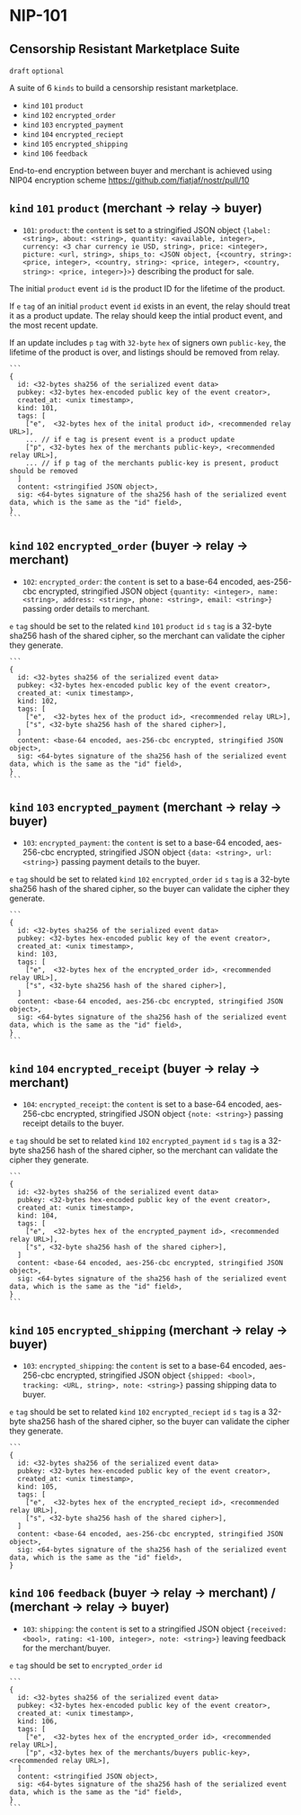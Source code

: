 NIP-101
======

Censorship Resistant Marketplace Suite
--------------------------------------

`draft` `optional`

A suite of 6 `kinds` to build a censorship resistant marketplace.

* `kind` `101` `product`
* `kind` `102` `encrypted_order`
* `kind` `103` `encrypted_payment`
* `kind` `104` `encrypted_reciept`
* `kind` `105` `encrypted_shipping`
* `kind` `106` `feedback`

End-to-end encryption between buyer and merchant is achieved using NIP04 encryption scheme https://github.com/fiatjaf/nostr/pull/10

## `kind` `101` `product` (merchant -> relay -> buyer)

- `101`: `product`: the `content` is set to a stringified JSON object `{label: <string>, about: <string>, quantity: <available, integer>, currency: <3 char currency ie USD, string>, price: <integer>, picture: <url, string>, ships_to: <JSON object, {<country, string>: <price, integer>, <country, string>: <price, integer>, <country, string>: <price, integer>}>}` describing the product for sale.

The initial `product` event `id` is the product ID for the lifetime of the product. 

If `e` `tag` of an initial `product` event `id` exists in an event, the relay should treat it as a product update. The relay should keep the intial product event, and the most recent update.

If an update includes `p` `tag` with `32-byte` `hex` of signers own `public-key`, the lifetime of the product is over, and listings should be removed from relay.


    ```
    {
      id: <32-bytes sha256 of the serialized event data>
      pubkey: <32-bytes hex-encoded public key of the event creator>,
      created_at: <unix timestamp>,
      kind: 101,
      tags: [
        ["e",  <32-bytes hex of the inital product id>, <recommended relay URL>],
        ... // if e tag is present event is a product update
        ["p", <32-bytes hex of the merchants public-key>, <recommended relay URL>],
        ... // if p tag of the merchants public-key is present, product should be removed
      ]
      content: <stringified JSON object>,
      sig: <64-bytes signature of the sha256 hash of the serialized event data, which is the same as the "id" field>,
    }
    ```


## `kind` `102` `encrypted_order` (buyer -> relay -> merchant)

- `102`: `encrypted_order`: the `content` is set to a base-64 encoded, aes-256-cbc encrypted, stringified JSON object `{quantity: <integer>, name: <string>, address: <string>, phone: <string>, email: <string>}` passing order details to merchant.

`e` `tag` should be set to the related `kind` `101` `product` `id`
`s` `tag` is a 32-byte sha256 hash of the shared cipher, so the merchant can validate the cipher they generate.

    ```
    {
      id: <32-bytes sha256 of the serialized event data>
      pubkey: <32-bytes hex-encoded public key of the event creator>,
      created_at: <unix timestamp>,
      kind: 102,
      tags: [
        ["e",  <32-bytes hex of the product id>, <recommended relay URL>],
        ["s", <32-byte sha256 hash of the shared cipher>],
      ]
      content: <base-64 encoded, aes-256-cbc encrypted, stringified JSON object>,
      sig: <64-bytes signature of the sha256 hash of the serialized event data, which is the same as the "id" field>,
    }
    ```

## `kind` `103` `encrypted_payment` (merchant -> relay -> buyer)

- `103`: `encrypted_payment`: the `content` is set to a base-64 encoded, aes-256-cbc encrypted, stringified JSON object `{data: <string>, url: <string>}` passing payment details to the buyer.

`e` `tag` should be set to related `kind` `102` `encrypted_order` `id`
`s` `tag` is a 32-byte sha256 hash of the shared cipher, so the buyer can validate the cipher they generate.

    ```
    {
      id: <32-bytes sha256 of the serialized event data>
      pubkey: <32-bytes hex-encoded public key of the event creator>,
      created_at: <unix timestamp>,
      kind: 103,
      tags: [
        ["e",  <32-bytes hex of the encrypted_order id>, <recommended relay URL>],
        ["s", <32-byte sha256 hash of the shared cipher>],
      ]
      content: <base-64 encoded, aes-256-cbc encrypted, stringified JSON object>,
      sig: <64-bytes signature of the sha256 hash of the serialized event data, which is the same as the "id" field>,
    }
    ```

## `kind` `104` `encrypted_receipt` (buyer -> relay -> merchant)

- `104`: `encrypted_receipt`: the `content` is set to a base-64 encoded, aes-256-cbc encrypted, stringified JSON object `{note: <string>}` passing receipt details to the buyer.

`e` `tag` should be set to related `kind` `102` `encrypted_payment` `id`
`s` `tag` is a 32-byte sha256 hash of the shared cipher, so the merchant can validate the cipher they generate.

    ```
    {
      id: <32-bytes sha256 of the serialized event data>
      pubkey: <32-bytes hex-encoded public key of the event creator>,
      created_at: <unix timestamp>,
      kind: 104,
      tags: [
        ["e",  <32-bytes hex of the encrypted_payment id>, <recommended relay URL>],
        ["s", <32-byte sha256 hash of the shared cipher>],
      ]
      content: <base-64 encoded, aes-256-cbc encrypted, stringified JSON object>,
      sig: <64-bytes signature of the sha256 hash of the serialized event data, which is the same as the "id" field>,
    }
    ```

## `kind` `105` `encrypted_shipping` (merchant -> relay -> buyer)

- `103`: `encrypted_shipping`: the `content` is set to a base-64 encoded, aes-256-cbc encrypted, stringified JSON object `{shipped: <bool>, tracking: <URL, string>, note: <string>}` passing shipping data to buyer.

`e` `tag` should be set to related `kind` `102` `encrypted_reciept` `id`
`s` `tag` is a 32-byte sha256 hash of the shared cipher, so the buyer can validate the cipher they generate.

    ```
    {
      id: <32-bytes sha256 of the serialized event data>
      pubkey: <32-bytes hex-encoded public key of the event creator>,
      created_at: <unix timestamp>,
      kind: 105,
      tags: [
        ["e",  <32-bytes hex of the encrypted_reciept id>, <recommended relay URL>],
        ["s", <32-byte sha256 hash of the shared cipher>],
      ]
      content: <base-64 encoded, aes-256-cbc encrypted, stringified JSON object>,
      sig: <64-bytes signature of the sha256 hash of the serialized event data, which is the same as the "id" field>,
    }

## `kind` `106` `feedback` (buyer -> relay -> merchant) / (merchant -> relay -> buyer)

- `103`: `shipping`: the `content` is set to a stringified JSON object `{received: <bool>, rating: <1-100, integer>, note: <string>}` leaving feedback for the merchant/buyer.

`e` `tag` should be set to `encrypted_order` `id`

    ```
    {
      id: <32-bytes sha256 of the serialized event data>
      pubkey: <32-bytes hex-encoded public key of the event creator>,
      created_at: <unix timestamp>,
      kind: 106,
      tags: [
        ["e",  <32-bytes hex of the encrypted_order id>, <recommended relay URL>],
        ["p", <32-bytes hex of the merchants/buyers public-key>, <recommended relay URL>],
      ]
      content: <stringified JSON object>,
      sig: <64-bytes signature of the sha256 hash of the serialized event data, which is the same as the "id" field>,
    }
    ```
